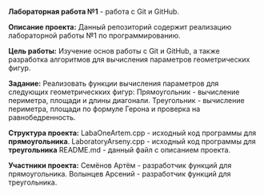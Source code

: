 **Лабораторная работа №1** - работа с Git и GitHub.

**Описание проекта:** 
Данный репозиторий содержит реализацию лабораторной работы №1 по программированию.

**Цель работы:** 
Изучение основ работы с Git и GitHub, а также разработка алгоритмов для вычисления параметров геометрических фигур.

**Задание:** 
Реализовать функции вычисления параметров для следующих геометрическких фигур: Прямоугольник - вычисление периметра, площади и длины диагонали. Треугольник - вычисление периметра, площади по формуле Герона и проверка на равнобедренность.

**Структура проекта:** 
LabaOneArtem.cpp - исходный код программы для **прямоугольника**. LaboratoryArseny.cpp - исходный код программы для **треугольника** README.md - данный файл с описанием проекта.

**Участники проекта:** 
Семёнов Артём - разработчик функций для прямоугольника. Волынцев Арсений - разработчик функций для треугольника. 
